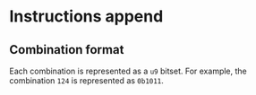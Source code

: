 # Instructions append

## Combination format

Each combination is represented as a `u9` bitset. For example, the combination `124` is represented as `0b1011`.
